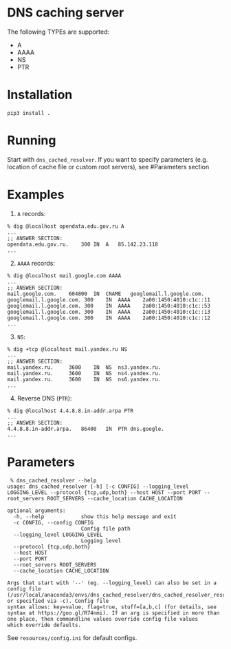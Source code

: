 # DNS caching server
The following TYPEs are supported:
- A
- AAAA
- NS
- PTR

# Installation
```
pip3 install .
 ```

# Running

Start with `dns_cached_resolver`. If you want to specify parameters (e.g. location of cache file or custom root servers), see #Parameters section

# Examples
1) `A` records:
```
% dig @localhost opendata.edu.gov.ru A
...
;; ANSWER SECTION:
opendata.edu.gov.ru.	300	IN	A	85.142.23.118
...
```

2) `AAAA` records:
```
% dig @localhost mail.google.com AAAA
...
;; ANSWER SECTION:
mail.google.com.	604800	IN	CNAME	googlemail.l.google.com.
googlemail.l.google.com. 300	IN	AAAA	2a00:1450:4010:c1c::11
googlemail.l.google.com. 300	IN	AAAA	2a00:1450:4010:c1c::53
googlemail.l.google.com. 300	IN	AAAA	2a00:1450:4010:c1c::13
googlemail.l.google.com. 300	IN	AAAA	2a00:1450:4010:c1c::12
...
```

3) `NS`:
```
% dig +tcp @localhost mail.yandex.ru NS
...
;; ANSWER SECTION:
mail.yandex.ru.		3600	IN	NS	ns3.yandex.ru.
mail.yandex.ru.		3600	IN	NS	ns4.yandex.ru.
mail.yandex.ru.		3600	IN	NS	ns6.yandex.ru.
...
```
4) Reverse DNS (`PTR`):
```
% dig @localhost 4.4.8.8.in-addr.arpa PTR
...
;; ANSWER SECTION:
4.4.8.8.in-addr.arpa.	86400	IN	PTR	dns.google.
...
```

# Parameters
```
 % dns_cached_resolver --help
usage: dns_cached_resolver [-h] [-c CONFIG] --logging_level LOGGING_LEVEL --protocol {tcp,udp,both} --host HOST --port PORT --root_servers ROOT_SERVERS --cache_location CACHE_LOCATION

optional arguments:
  -h, --help            show this help message and exit
  -c CONFIG, --config CONFIG
                        Config file path
  --logging_level LOGGING_LEVEL
                        Logging level
  --protocol {tcp,udp,both}
  --host HOST
  --port PORT
  --root_servers ROOT_SERVERS
  --cache_location CACHE_LOCATION

Args that start with '--' (eg. --logging_level) can also be set in a config file (/usr/local/anaconda3/envs/dns_cached_resolver/dns_cached_resolver_resources/config.ini or specified via -c). Config file
syntax allows: key=value, flag=true, stuff=[a,b,c] (for details, see syntax at https://goo.gl/R74nmi). If an arg is specified in more than one place, then commandline values override config file values
which override defaults.
```

See `resources/config.ini` for default configs.